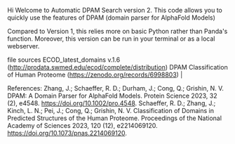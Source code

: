 Hi Welcome to Automatic DPAM Search version 2. This code allows you to quickly use the features of DPAM (domain parser for AlphaFold Models)

Compared to Version 1, this relies more on basic Python rather than Panda's function. Moreover, this version can be run in your terminal or as a local webserver.

file sources
ECOD_latest_domains v.1.6 (http://prodata.swmed.edu/ecod/complete/distribution)
DPAM Classification of Human Proteome (https://zenodo.org/records/6998803) |

References:
Zhang, J.; Schaeffer, R. D.; Durham, J.; Cong, Q.; Grishin, N. V. DPAM: A Domain Parser for AlphaFold Models. Protein Science 2023, 32 (2), e4548. https://doi.org/10.1002/pro.4548.
Schaeffer, R. D.; Zhang, J.; Kinch, L. N.; Pei, J.; Cong, Q.; Grishin, N. V. Classification of Domains in Predicted Structures of the Human Proteome. Proceedings of the National Academy of Sciences 2023, 120 (12), e2214069120. https://doi.org/10.1073/pnas.2214069120. 
